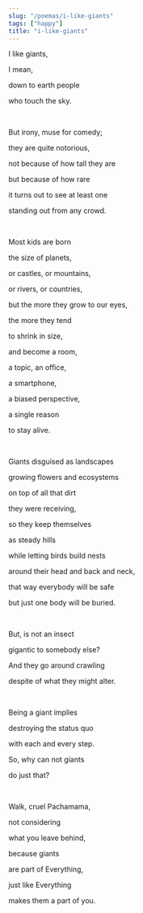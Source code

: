 ```yaml
---
slug: "/poemas/i-like-giants"
tags: ["happy"]
title: "i-like-giants"
---
```

I like giants,

I mean,

down to earth people

who touch the sky.

&nbsp;

But irony, muse for comedy;

they are quite notorious,

not because of how tall they are

but because of how rare

it turns out to see at least one

standing out from any crowd.

&nbsp;

Most kids are born

the size of planets,

or castles, or mountains,

or rivers, or countries,

but the more they grow to our eyes,

the more they tend

to shrink in size,

and become a room,

a topic, an office,

a smartphone,

a biased perspective,

a single reason

to stay alive.

&nbsp;

Giants disguised as landscapes

growing flowers and ecosystems

on top of all that dirt

they were receiving,

so they keep themselves

as steady hills

while letting birds build nests

around their head and back and neck,

that way everybody will be safe

but just one body will be buried.

&nbsp;

But, is not an insect

gigantic to somebody else?

And they go around crawling

despite of what they might alter.

&nbsp;

Being a giant implies

destroying the status quo

with each and every step.

So, why can not giants

do just that?

&nbsp;

Walk, cruel Pachamama,

not considering

what you leave behind,

because giants

are part of Everything,

just like Everything

makes them a part of you.